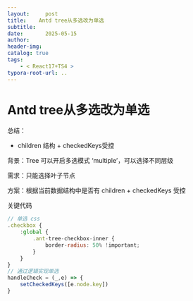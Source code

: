```yaml
---
layout:     post
title:    Antd tree从多选改为单选
subtitle:  
date:       2025-05-15
author:     
header-img: 
catalog: true
tags:
    - < React17+TS4 >
typora-root-url: ..
---
```




# Antd tree从多选改为单选

总结：

- children 结构 + checkedKeys受控



背景：Tree 可以开启多选模式 ‘multiple’，可以选择不同层级

需求：只能选择叶子节点

方案：根据当前数据结构中是否有 children + checkedKeys 受控



关键代码

```js
// 单选 css
.checkbox {
    :global {
        .ant-tree-checkbox-inner {
            border-radius: 50% !important;
        }
    }
}
// 通过逻辑实现单选
handleCheck = (_,e) => {
    setCheckedKeys([e.node.key])
}
```



